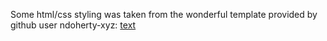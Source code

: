 Some html/css styling was taken from the wonderful template provided by github user ndoherty-xyz:
[text](https://github.com/ndoherty-xyz/unemployables-portfolio-template/blob/main/css/layout.css)